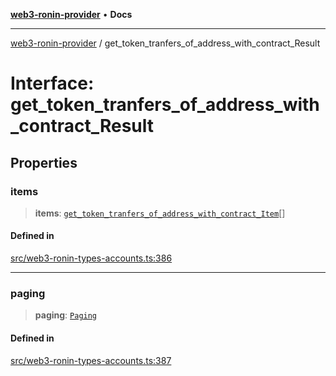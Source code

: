 [**web3-ronin-provider**](../README.md) • **Docs**

***

[web3-ronin-provider](../globals.md) / get\_token\_tranfers\_of\_address\_with\_contract\_Result

# Interface: get\_token\_tranfers\_of\_address\_with\_contract\_Result

## Properties

### items

> **items**: [`get_token_tranfers_of_address_with_contract_Item`](get_token_tranfers_of_address_with_contract_Item.md)[]

#### Defined in

[src/web3-ronin-types-accounts.ts:386](https://github.com/chuacw/web3-ronin-provider/blob/74865f4cc367fda569b2ea12b7ca079db4fcf0a2/src/web3-ronin-types-accounts.ts#L386)

***

### paging

> **paging**: [`Paging`](Paging.md)

#### Defined in

[src/web3-ronin-types-accounts.ts:387](https://github.com/chuacw/web3-ronin-provider/blob/74865f4cc367fda569b2ea12b7ca079db4fcf0a2/src/web3-ronin-types-accounts.ts#L387)
